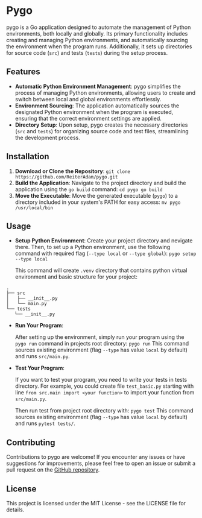 # Pygo
pygo is a Go application designed to automate the management of Python environments, both locally and globally. Its primary functionality includes creating and managing Python environments, and automatically sourcing the environment when the program runs. Additionally, it sets up directories for source code (`src`) and tests (`tests`) during the setup process.

## Features

- **Automatic Python Environment Management**: pygo simplifies the process of managing Python environments, allowing users to create and switch between local and global environments effortlessly.
- **Environment Sourcing**: The application automatically sources the designated Python environment when the program is executed, ensuring that the correct environment settings are applied.
- **Directory Setup**: Upon setup, pygo creates the necessary directories (`src` and `tests`) for organizing source code and test files, streamlining the development process.


## Installation

1. **Download or Clone the Repository**:
    `git clone https://github.com/ReiterAdam/pygo.git`
2. **Build the Application**:
    Navigate to the project directory and build the application using the `go build` command:
    `cd pygo go build`
3. **Move the Executable**:
    Move the generated executable (`pygo`) to a directory included in your system's PATH for easy access:
    `mv pygo /usr/local/bin`

## Usage

- **Setup Python Environment**:
  Create your project directory and nevigate there. Then, to set up a Python environment, use the following command with required flag (`--type local` or `--type global`):
    `pygo setup --type local`

    This command will create `.venv` directory that contains python virtual environment and basic structure for your project:
```
.  
├── src  
│   ├── __init__.py  
│   └── main.py  
└── tests  
   └── __init__.py
```


- **Run Your Program**:
    
    After setting up the environment, simply run your program using the `pygo run` command in projects root directory:
    `pygo run`
    This command sources existing environment (flag `--type` has value `local` by default) and runs `src/main.py`.
    
- **Test Your Program**:
    
    If you want to test your program, you need to write your tests in tests directory.
    For example, you could create file `test_basic.py` starting with line `from src.main import <your function>` to import your function from `src/main.py`.
    
    Then run test from project root directory with:
    `pygo test`
    This command sources existing environment (flag `--type` has value `local` by default) and runs `pytest tests/`.

## Contributing

Contributions to pygo are welcome! If you encounter any issues or have suggestions for improvements, please feel free to open an issue or submit a pull request on the [GitHub repository](https://github.com/ReiterAdam/pygo).

## License

This project is licensed under the MIT License - see the LICENSE file for details.